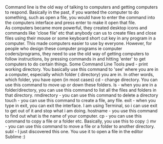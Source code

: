 Command line is the old way of talking to computers and getting computers to respond. Basically in the past, if you wanted the computer to do something, such as open a file, you would have to enter the command into the computers interface and press enter to make it open that file.  
As computers became more powerful, they created desktop icons and commands like 'close file' etc that anybody can us to create files and close files using their mouse or some keyboard short cut key in any program in a computer. This made computers easier to use by everyone. However, for people who design these computer programs ie computer coders/programs, they need to use the old way of getting computers to follow instructions, by pressing commands in and hitting 'enter' to get computers to do certain things.
Some Command Line Tools 
pwd - print working directory. You basically use this command to 'see' where you are in a computer, especially which folder ( directory) you are in. In other words, which folder, you have open (in most cases)
cd - change directory. You can use this command to move up or down these folders.
ls - when you are in a folder/directory, you can use this command to list all the files and folders in that directory.
rmdirectory - you can use this command to delete a directory
touch - you can use this command to create a file, any file.
exit - when you type in exit, you can exit the interface. I am using Terminal, so i can use exit to get out of it and stop what i am doing.
hostname - you use this command to find out what is the name of your computer.
cp - you can use this command to copy a file or a folder etc. Basically, you use this to copy :)
mv - you can use this command to move a file or a folder to another directory.
subl - I just discovered this one. You use it to open a file in the editor Sublime :)
